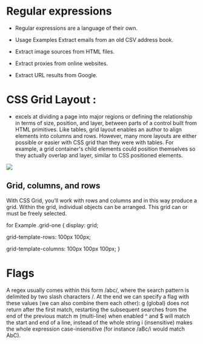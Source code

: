 
# Regular expressions
* Regular expressions are a language of their own.

* Usage Examples Extract emails from an old CSV address book.

* Extract image sources from HTML files.

* Extract proxies from online websites.

* Extract URL results from Google.


# CSS Grid Layout :
* excels at dividing a page into major regions or defining the relationship in terms of size, position, and layer, between parts of a control built from HTML primitives.
Like tables, grid layout enables an author to align elements into columns and rows. However, many more layouts are either possible or easier with CSS grid than they were with tables. For example, a grid container's child elements could position themselves so they actually overlap and layer, similar to CSS positioned elements.


![](https://miro.medium.com/max/840/1*kuzeYL058uQGHPt8_wuoqg.png)
## Grid, columns, and rows 
With CSS Grid, you’ll work with rows and columns and in this way produce a grid. Within the grid, individual objects can be arranged. This grid can or must be freely selected.

for Example 
.grid-one { display: grid;

grid-template-rows: 100px 100px;

grid-template-columns: 100px 100px 100px; }

# Flags
A regex usually comes within this form /abc/, where the search pattern is delimited by two slash characters /.
At the end we can specify a flag with these values (we can also combine them each other):
g (global) does not return after the first match, restarting the subsequent searches from the end of the previous match
m (multi-line) when enabled ^ and $ will match the start and end of a line, instead of the whole string
i (insensitive) makes the whole expression case-insensitive (for instance /aBc/i would match AbC).
